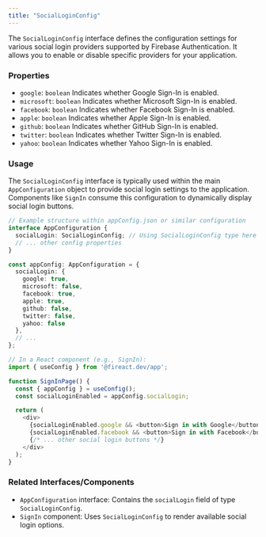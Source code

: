 ```yaml
---
title: "SocialLoginConfig"
---
```


The `SocialLoginConfig` interface defines the configuration settings for various social login providers supported by Firebase Authentication. It allows you to enable or disable specific providers for your application.

### Properties

- `google`: `boolean`
  Indicates whether Google Sign-In is enabled.
- `microsoft`: `boolean`
  Indicates whether Microsoft Sign-In is enabled.
- `facebook`: `boolean`
  Indicates whether Facebook Sign-In is enabled.
- `apple`: `boolean`
  Indicates whether Apple Sign-In is enabled.
- `github`: `boolean`
  Indicates whether GitHub Sign-In is enabled.
- `twitter`: `boolean`
  Indicates whether Twitter Sign-In is enabled.
- `yahoo`: `boolean`
  Indicates whether Yahoo Sign-In is enabled.

### Usage

The `SocialLoginConfig` interface is typically used within the main `AppConfiguration` object to provide social login settings to the application. Components like `SignIn` consume this configuration to dynamically display social login buttons.

```typescript
// Example structure within appConfig.json or similar configuration
interface AppConfiguration {
  socialLogin: SocialLoginConfig; // Using SocialLoginConfig type here
  // ... other config properties
}

const appConfig: AppConfiguration = {
  socialLogin: {
    google: true,
    microsoft: false,
    facebook: true,
    apple: true,
    github: false,
    twitter: false,
    yahoo: false
  },
  // ...
};

// In a React component (e.g., SignIn):
import { useConfig } from '@fireact.dev/app';

function SignInPage() {
  const { appConfig } = useConfig();
  const socialLoginEnabled = appConfig.socialLogin;

  return (
    <div>
      {socialLoginEnabled.google && <button>Sign in with Google</button>}
      {socialLoginEnabled.facebook && <button>Sign in with Facebook</button>}
      {/* ... other social login buttons */}
    </div>
  );
}
```

### Related Interfaces/Components

- `AppConfiguration` interface: Contains the `socialLogin` field of type `SocialLoginConfig`.
- `SignIn` component: Uses `SocialLoginConfig` to render available social login options.
